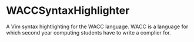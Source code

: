 # WACCSyntaxHighlighter
A Vim syntax hightlighting for the WACC language. WACC is a language for which second year computing students have to write a complier for.
